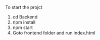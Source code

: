To start the projct
1. cd Backend 
2. npm install 
3. npm start
4. Goto frontend folder and run index.html 
